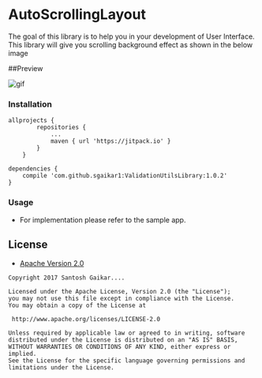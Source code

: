 # AutoScrollingLayout


The goal of this library is to help you in your development of User Interface.
This library will give you scrolling background effect as shown in the below image

##Preview

![gif](https://github.com/sgaikar1/AutoScrollingLayout/blob/master/screen/screen1.gif)



### Installation

```
allprojects {
		repositories {
			...
			maven { url 'https://jitpack.io' }
		}
	}

dependencies {
    compile 'com.github.sgaikar1:ValidationUtilsLibrary:1.0.2'
}
```

### Usage

* For implementation please refer to the sample app.
 
 
 ## License

* [Apache Version 2.0](http://www.apache.org/licenses/LICENSE-2.0.html)

```
Copyright 2017 Santosh Gaikar....

Licensed under the Apache License, Version 2.0 (the "License");
you may not use this file except in compliance with the License.
You may obtain a copy of the License at

 http://www.apache.org/licenses/LICENSE-2.0

Unless required by applicable law or agreed to in writing, software
distributed under the License is distributed on an "AS IS" BASIS,
WITHOUT WARRANTIES OR CONDITIONS OF ANY KIND, either express or implied.
See the License for the specific language governing permissions and
limitations under the License.

